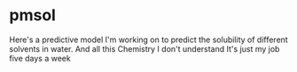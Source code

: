 # pmsol
Here's a predictive model I'm working on to predict the solubility of different solvents in water. 
And all this Chemistry
I don't understand
It's just my job five days a week
